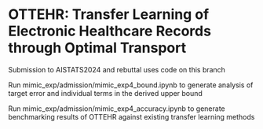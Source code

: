 # OTTEHR: Transfer Learning of Electronic Healthcare Records through Optimal Transport  #

Submission to AISTATS2024 and rebuttal uses code on this branch

Run mimic_exp/admission/mimic_exp4_bound.ipynb to generate analysis of target error and individual terms in the derived upper bound 

Run mimic_exp/admission/mimic_exp4_accuracy.ipynb to generate benchmarking results of OTTEHR against existing transfer learning methods 


